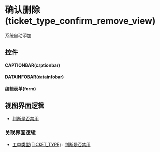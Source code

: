 # 确认删除(ticket_type_confirm_remove_view)  <!-- {docsify-ignore-all} -->


系统自动添加



## 控件
#### CAPTIONBAR(captionbar)
#### DATAINFOBAR(datainfobar)
#### 编辑表单(form)

## 视图界面逻辑
  * [判断是否禁用](module/ProdMgmt/ticket_type/uilogic/is_disabled)


### 关联界面逻辑
  * [工单类型(TICKET_TYPE)](module/ProdMgmt/ticket_type) : [判断是否禁用](module/ProdMgmt/ticket_type/uilogic/is_disabled)

<script>
 const { createApp } = Vue
  createApp({
    data() {
      return {

      }
    }
  }).use(ElementPlus).mount('#app')
</script>